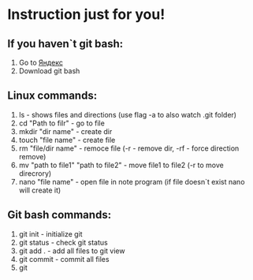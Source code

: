 # Instruction just for you!
## If you haven`t git bash:
1. Go to [Яндекс](https://git-scm.com/ "Я Yandex!") 
2. Download git bash
## Linux commands:
1. ls - shows files and directions (use flag -a to also watch .git folder)
2. cd "Path to filr" - go to file
3. mkdir "dir name" - create dir
4. touch "file name" - create file
5. rm "file/dir name" - remoce file (-r - remove dir, -rf - force direction remove)
6. mv "path to file1" "path to file2" - move file1 to file2 (-r to move direcrory)
7. nano "file name" - open file in note program (if file doesn`t exist nano will create it)
## Git bash commands:
1. git init - initialize git
2. git status - check git status
3. git add . - add all files to git view
4. git commit - commit all files
5. git 
